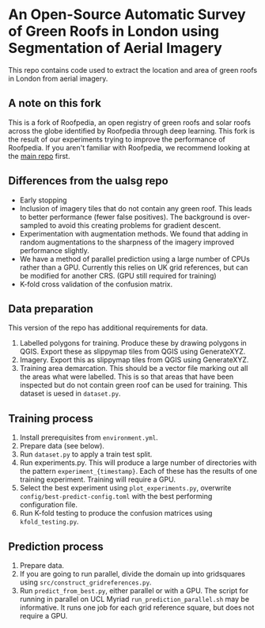 # An Open-Source Automatic Survey of Green Roofs in London using Segmentation of Aerial Imagery 
This repo contains code used to extract the location and area of green roofs in London from aerial imagery.

## A note on this fork
This is a fork of Roofpedia, an open registry of green roofs and solar roofs across the globe identified by Roofpedia through deep learning.
This fork is the result of our experiments trying to improve the performance of Roofpedia.
If you aren't familiar with Roofpedia, we recommend looking at the [main repo](https://github.com/ualsg/Roofpedia) first.

## Differences from the ualsg repo
* Early stopping
* Inclusion of imagery tiles that do not contain any green roof. This leads to better performance (fewer false positives). The background is over-sampled to avoid this creating problems for gradient descent.
* Experimentation with augmentation methods. We found that adding in random augmentations to the sharpness of the imagery improved performance slightly.
* We have a method of parallel prediction using a large number of CPUs rather than a GPU. Currently this relies on UK grid references, but can be modified for another CRS. (GPU still required for training)
* K-fold cross validation of the confusion matrix.

## Data preparation
This version of the repo has additional requirements for data.
1. Labelled polygons for training. Produce these by drawing polygons in QGIS. Export these as slippymap tiles from QGIS using GenerateXYZ.
2. Imagery. Export this as slippymap tiles from QGIS using GenerateXYZ. 
3. Training area demarcation. This should be a vector file marking out all the areas what were labelled. This is so that areas that have been inspected but do not contain green roof can be used for training. This dataset is uesed in `dataset.py`.


## Training process
1. Install prerequisites from `environment.yml`.
2. Prepare data (see below).
3. Run `dataset.py` to apply a train test split.
4. Run experiments.py. This will produce a large number of directories with the pattern `experiment_{timestamp}`. Each of these has the results of one training experiment. Training will require a GPU.
5. Select the best experiment using `plot_experiments.py`, overwrite `config/best-predict-config.toml` with the best performing configuration file.
6. Run K-fold testing to produce the confusion matrices using `kfold_testing.py`.

## Prediction process
1. Prepare data.
2. If you are going to run parallel, divide the domain up into gridsquares using `src/construct_gridreferences.py`.
3. Run `predict_from_best.py`, either parallel or with a GPU. The script for running in parallel on UCL Myriad `run_prediction_parallel.sh` may be informative. It runs one job for each grid reference square, but does not require a GPU.

